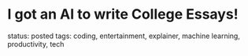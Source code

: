 # I got an AI to write College Essays!

status: posted
tags: coding, entertainment, explainer, machine learning, productivity, tech